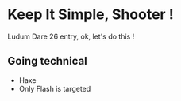 # Keep It Simple, Shooter !

Ludum Dare 26 entry, ok, let's do this !

## Going technical

* Haxe
* Only Flash is targeted